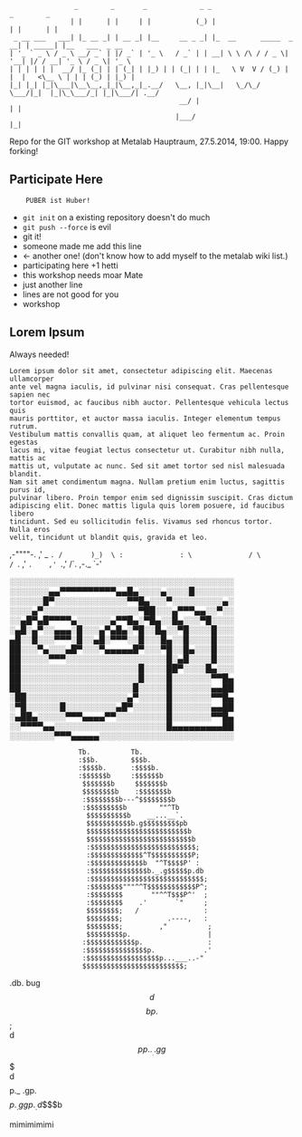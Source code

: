 ```
                _        _       _             _ _                        _        _
               | |      | |     | |           (_) |                      | |      | |
 _ __ ___   ___| |_ __ _| | __ _| |__     __ _ _| |_  __      _____  _ __| | _____| |__   ___  _ __
| '_ ` _ \ / _ \ __/ _` | |/ _` | '_ \   / _` | | __| \ \ /\ / / _ \| '__| |/ / __| '_ \ / _ \| '_ \
| | | | | |  __/ |_ (_| | | (_| | |_) | | (_| | | |_   \ V  V / (_) | |  |   <\__ \ | | | (_) | |_) |
|_| |_| |_|\___|\__\__,_|_|\__,_|_.__/   \__, |_|\__|   \_/\_/ \___/|_|  |_|\_\___/_| |_|\___/| .__/
                                          __/ |                                               | |
                                         |___/                                                |_|
```

Repo for the GIT workshop at Metalab Hauptraum, 27.5.2014, 19:00. Happy forking!

Participate Here
----------------

        PUBER ist Huber!


* `git init` on a existing repository doesn't do much
* `git push --force` is evil
* git it!
* someone made me add this line
* <- another one! (don't know how to add myself to the metalab wiki list.)
* participating here +1 hetti
* this workshop needs moar Mate
* just another line
* lines are not good for you
* workshop


Lorem Ipsum
-----------

Always needed!

    Lorem ipsum dolor sit amet, consectetur adipiscing elit. Maecenas ullamcorper
    ante vel magna iaculis, id pulvinar nisi consequat. Cras pellentesque sapien nec
    tortor euismod, ac faucibus nibh auctor. Pellentesque vehicula lectus quis
    mauris porttitor, et auctor massa iaculis. Integer elementum tempus rutrum.
    Vestibulum mattis convallis quam, at aliquet leo fermentum ac. Proin egestas
    lacus mi, vitae feugiat lectus consectetur ut. Curabitur nibh nulla, mattis ac
    mattis ut, vulputate ac nunc. Sed sit amet tortor sed nisl malesuada blandit.
    Nam sit amet condimentum magna. Nullam pretium enim luctus, sagittis purus id,
    pulvinar libero. Proin tempor enim sed dignissim suscipit. Cras dictum
    adipiscing elit. Donec mattis ligula quis lorem posuere, id faucibus libero
    tincidunt. Sed eu sollicitudin felis. Vivamus sed rhoncus tortor. Nulla eros
    velit, tincidunt ut blandit quis, gravida et leo.

   ,-""""-.
   ,'      _ `.
  /       )_)  \
 :              :
 \              /
  \            /
   `.        ,'
     `.    ,'
       `.,'
        /\`.   ,-._
            `-'

░░░░░░░░░░░░░░░░░░░░░░░░░░░░░░░░░░░░░░░░
░░░░░░░▄▄▀▀▀▀▀▀▀▀▀▀▄▄█▄░░░░▄░░░░█░░░░░░░
░░░░░░█▀░░░░░░░░░░░░░▀▀█▄░░░▀░░░░░░░░░▄░
░░░░▄▀░░░░░░░░░░░░░░░░░▀██░░░▄▀▀▀▄▄░░▀░░
░░▄█▀▄█▀▀▀▀▄░░░░░░▄▀▀█▄░▀█▄░░█▄░░░▀█░░░░
░▄█░▄▀░░▄▄▄░█░░░▄▀▄█▄░▀█░░█▄░░▀█░░░░█░░░
▄█░░█░░░▀▀▀░█░░▄█░▀▀▀░░█░░░█▄░░█░░░░█░░░
██░░░▀▄░░░▄█▀░░░▀▄▄▄▄▄█▀░░░▀█░░█▄░░░█░░░
██░░░░░▀▀▀░░░░░░░░░░░░░░░░░░█░▄█░░░░█░░░
██░░░░░░░░░░░░░░░░░░░░░█░░░░██▀░░░░█▄░░░
██░░░░░░░░░░░░░░░░░░░░░█░░░░█░░░░░░░▀▀█▄
██░░░░░░░░░░░░░░░░░░░░█░░░░░█░░░░░░░▄▄██
░██░░░░░░░░░░░░░░░░░░▄▀░░░░░█░░░░░░░▀▀█▄
░▀█░░░░░░█░░░░░░░░░▄█▀░░░░░░█░░░░░░░▄▄██
░▄██▄░░░░░▀▀▀▄▄▄▄▀▀░░░░░░░░░█░░░░░░░▀▀█▄
░░▀▀▀▀▄▄░░░░░░░░░░░░░░░░░░░░█▄▄▄▄▄▄▄▄▄██
░░░░░░░░▀▀▀▄▄▄▄▄░░░░░░░░░░░░░░░░░░░░░░░░


                     Tb.          Tb.                                
                     :$$b.        $$$b.                              
                     :$$$$b.      :$$$$b.                            
                     :$$$$$$b     :$$$$$$b                           
                      $$$$$$$b     $$$$$$$b                          
                      $$$$$$$$b    :$$$$$$$b                         
                      :$$$$$$$$b---^$$$$$$$$b                        
                      :$$$$$$$$$b        ""^Tb                       
                       $$$$$$$$$$b    __...__`.                      
                       $$$$$$$$$$$b.g$$$$$$$$$pb                     
                       $$$$$$$$$$$$$$$$$$$$$$$$$b                    
                       $$$$$$$$$$$$$$$$$$$$$$$$$$b                   
                       :$$$$$$$$$$$$$$$$$$$$$$$$$$;                  
                       :$$$$$$$$$$$$$^T$$$$$$$$$$P;                  
                       :$$$$$$$$$$$$$b  "^T$$$$P' :                  
                       :$$$$$$$$$$$$$$b._.g$$$$$p.db                 
                       :$$$$$$$$$$$$$$$$$$$$$$$$$$$$;                
                       :$$$$$$$$"""^^T$$$$$$$$$$$$P^;                
                       :$$$$$$$$       ""^^T$$$P^'  ;                
                       :$$$$$$$$    .'       `"     ;                
                       $$$$$$$$;   /                :                
                       $$$$$$$$;           .----,   :                
                       $$$$$$$$;         ,"          ;               
                       $$$$$$$$$p.                   |               
                      :$$$$$$$$$$$$p.                :               
                      :$$$$$$$$$$$$$$$p.            .'               
                      :$$$$$$$$$$$$$$$$$$p...___..-"                 
                      $$$$$$$$$$$$$$$$$$$$$$$$$;                     
   .db.          bug  $$$$$$$$$$$$$$$$$$$$$$$$$$                     
  d$$$$bp.            $$$$$$$$$$$$$$$$$$$$$$$$$$;                    
 d$$$$$$$$$$pp..__..gg$$$$$$$$$$$$$$$$$$$$$$$$$$$                    
d$$$$$$$$$$$$$$$$$$$$$$$$$$$$$$$$$$$$$$$$$$$$$$$$p._            .gp. 
$$$$$$$$$$$$$$$$$$$$$$$$$$$$$$$$$$$$$$$$$$$$$$$$$$$$$p._.ggp._.d$$$$b


mimimimimi
